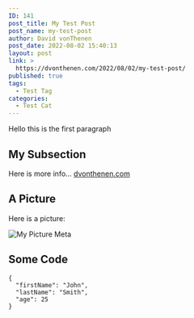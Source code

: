 ```yaml
---
ID: 141
post_title: My Test Post
post_name: my-test-post
author: David vonThenen
post_date: 2022-08-02 15:40:13
layout: post
link: >
  https://dvonthenen.com/2022/08/02/my-test-post/
published: true
tags:
  - Test Tag
categories:
  - Test Cat
---
```

Hello this is the first paragraph

## My Subsection

Here is more info... [dvonthenen.com][1]

## A Picture

Here is a picture:

![My Picture Meta][2]

## Some Code

<pre><code class="json">{
  "firstName": "John",
  "lastName": "Smith",
  "age": 25
}
</code></pre>

 [1]: https://dvonthenen.com
 [2]: https://raw.githubusercontent.com/dvonthenen/blog/master/images/drone.png